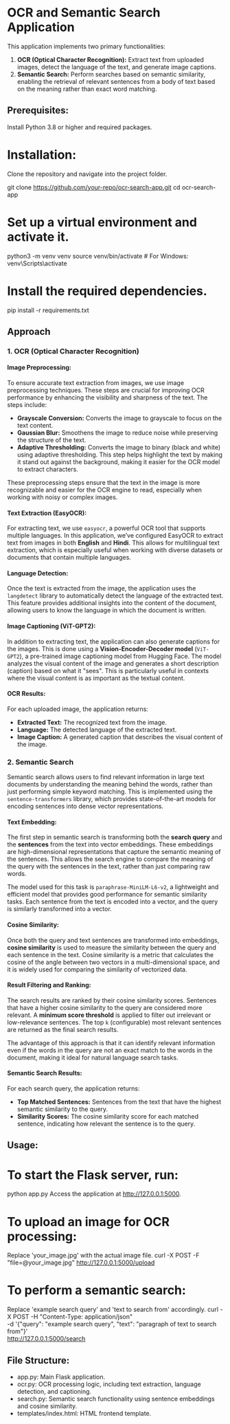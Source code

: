 # OCR and Semantic Search Application

This application implements two primary functionalities:
1. **OCR (Optical Character Recognition):** Extract text from uploaded images, detect the language of the text, and generate image captions.
2. **Semantic Search:** Perform searches based on semantic similarity, enabling the retrieval of relevant sentences from a body of text based on the meaning rather than exact word matching.

## Prerequisites:
 Install Python 3.8 or higher and required packages.

# Installation:
 Clone the repository and navigate into the project folder.


git clone https://github.com/your-repo/ocr-search-app.git
cd ocr-search-app

# Set up a virtual environment and activate it.
python3 -m venv venv
source venv/bin/activate  # For Windows: venv\Scripts\activate

# Install the required dependencies.
pip install -r requirements.txt

## Approach

### 1. OCR (Optical Character Recognition)

#### **Image Preprocessing:**
To ensure accurate text extraction from images, we use image preprocessing techniques. These steps are crucial for improving OCR performance by enhancing the visibility and sharpness of the text. The steps include:
- **Grayscale Conversion:** Converts the image to grayscale to focus on the text content.
- **Gaussian Blur:** Smoothens the image to reduce noise while preserving the structure of the text.
- **Adaptive Thresholding:** Converts the image to binary (black and white) using adaptive thresholding. This step helps highlight the text by making it stand out against the background, making it easier for the OCR model to extract characters.

These preprocessing steps ensure that the text in the image is more recognizable and easier for the OCR engine to read, especially when working with noisy or complex images.

#### **Text Extraction (EasyOCR):**
For extracting text, we use `easyocr`, a powerful OCR tool that supports multiple languages. In this application, we’ve configured EasyOCR to extract text from images in both **English** and **Hindi**. This allows for multilingual text extraction, which is especially useful when working with diverse datasets or documents that contain multiple languages.

#### **Language Detection:**
Once the text is extracted from the image, the application uses the `langdetect` library to automatically detect the language of the extracted text. This feature provides additional insights into the content of the document, allowing users to know the language in which the document is written.

#### **Image Captioning (ViT-GPT2):**
In addition to extracting text, the application can also generate captions for the images. This is done using a **Vision-Encoder-Decoder model** (`ViT-GPT2`), a pre-trained image captioning model from Hugging Face. The model analyzes the visual content of the image and generates a short description (caption) based on what it "sees". This is particularly useful in contexts where the visual content is as important as the textual content.

#### **OCR Results:**
For each uploaded image, the application returns:
- **Extracted Text:** The recognized text from the image.
- **Language:** The detected language of the extracted text.
- **Image Caption:** A generated caption that describes the visual content of the image.

### 2. Semantic Search

Semantic search allows users to find relevant information in large text documents by understanding the meaning behind the words, rather than just performing simple keyword matching. This is implemented using the `sentence-transformers` library, which provides state-of-the-art models for encoding sentences into dense vector representations.

#### **Text Embedding:**
The first step in semantic search is transforming both the **search query** and the **sentences** from the text into vector embeddings. These embeddings are high-dimensional representations that capture the semantic meaning of the sentences. This allows the search engine to compare the meaning of the query with the sentences in the text, rather than just comparing raw words.

The model used for this task is `paraphrase-MiniLM-L6-v2`, a lightweight and efficient model that provides good performance for semantic similarity tasks. Each sentence from the text is encoded into a vector, and the query is similarly transformed into a vector.

#### **Cosine Similarity:**
Once both the query and text sentences are transformed into embeddings, **cosine similarity** is used to measure the similarity between the query and each sentence in the text. Cosine similarity is a metric that calculates the cosine of the angle between two vectors in a multi-dimensional space, and it is widely used for comparing the similarity of vectorized data.

#### **Result Filtering and Ranking:**
The search results are ranked by their cosine similarity scores. Sentences that have a higher cosine similarity to the query are considered more relevant. A **minimum score threshold** is applied to filter out irrelevant or low-relevance sentences. The top `k` (configurable) most relevant sentences are returned as the final search results.

The advantage of this approach is that it can identify relevant information even if the words in the query are not an exact match to the words in the document, making it ideal for natural language search tasks.

#### **Semantic Search Results:**
For each search query, the application returns:
- **Top Matched Sentences:** Sentences from the text that have the highest semantic similarity to the query.
- **Similarity Scores:** The cosine similarity score for each matched sentence, indicating how relevant the sentence is to the query.

## Usage:
# To start the Flask server, run:
python app.py
Access the application at http://127.0.0.1:5000.

# To upload an image for OCR processing:
 Replace 'your_image.jpg' with the actual image file.
curl -X POST -F "file=@your_image.jpg" http://127.0.0.1:5000/upload

# To perform a semantic search:
 Replace 'example search query' and 'text to search from' accordingly.
curl -X POST -H "Content-Type: application/json" \
-d '{"query": "example search query", "text": "paragraph of text to search from"}' \
http://127.0.0.1:5000/search

## File Structure:
 - app.py: Main Flask application.
 - ocr.py: OCR processing logic, including text extraction, language detection, and captioning.
 - search.py: Semantic search functionality using sentence embeddings and cosine similarity.
 - templates/index.html: HTML frontend template.


